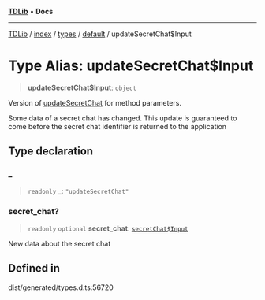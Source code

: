 [**TDLib**](../../../../../../README.md) • **Docs**

***

[TDLib](../../../../../../modules.md) / [index](../../../../../README.md) / [types](../../../README.md) / [default](../README.md) / updateSecretChat$Input

# Type Alias: updateSecretChat$Input

> **updateSecretChat$Input**: `object`

Version of [updateSecretChat](updateSecretChat.md) for method parameters.

Some data of a secret chat has changed. This update is guaranteed to come before the secret chat identifier is returned to the application

## Type declaration

### \_

> `readonly` **\_**: `"updateSecretChat"`

### secret\_chat?

> `readonly` `optional` **secret\_chat**: [`secretChat$Input`](secretChat$Input.md)

New data about the secret chat

## Defined in

dist/generated/types.d.ts:56720
